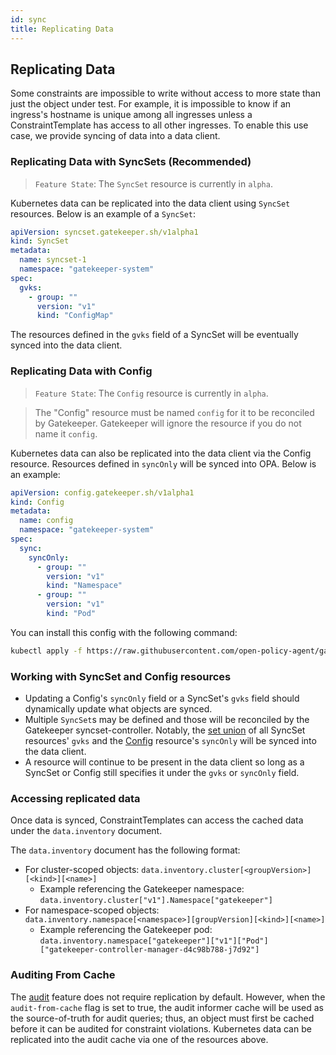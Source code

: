 ```yaml
---
id: sync
title: Replicating Data
---
```


## Replicating Data

Some constraints are impossible to write without access to more state than just the object under test. For example, it is impossible to know if an ingress's hostname is unique among all ingresses unless a ConstraintTemplate has access to all other ingresses. To enable this use case, we provide syncing of data into a data client.

### Replicating Data with SyncSets (Recommended)

> `Feature State`: The `SyncSet` resource is currently in `alpha`.

Kubernetes data can be replicated into the data client using `SyncSet` resources. Below is an example of a `SyncSet`:

```yaml
apiVersion: syncset.gatekeeper.sh/v1alpha1
kind: SyncSet
metadata:
  name: syncset-1
  namespace: "gatekeeper-system"
spec:
  gvks:
    - group: ""
      version: "v1"
      kind: "ConfigMap"
```

The resources defined in the `gvks` field of a SyncSet will be eventually synced into the data client.

### Replicating Data with Config

> `Feature State`: The `Config` resource is currently in `alpha`.

> The "Config" resource must be named `config` for it to be reconciled by Gatekeeper. Gatekeeper will ignore the resource if you do not name it `config`.

Kubernetes data can also be replicated into the data client via the Config resource. Resources defined in `syncOnly` will be synced into OPA. Below is an example:

```yaml
apiVersion: config.gatekeeper.sh/v1alpha1
kind: Config
metadata:
  name: config
  namespace: "gatekeeper-system"
spec:
  sync:
    syncOnly:
      - group: ""
        version: "v1"
        kind: "Namespace"
      - group: ""
        version: "v1"
        kind: "Pod"
```

You can install this config with the following command:

```sh
kubectl apply -f https://raw.githubusercontent.com/open-policy-agent/gatekeeper/master/demo/basic/sync.yaml
```

### Working with SyncSet and Config resources

* Updating a Config's `syncOnly` field or a SyncSet's `gvks` field should dynamically update what objects are synced.
* Multiple `SyncSet`s may be defined and those will be reconciled by the Gatekeeper syncset-controller. Notably, the [set union](https://en.wikipedia.org/wiki/Union_(set_theory)) of all SyncSet resources' `gvks` and the [Config](sync#replicating-data-with-config) resource's `syncOnly` will be synced into the data client.
* A resource will continue to be present in the data client so long as a SyncSet or Config still specifies it under the `gvks` or `syncOnly` field.

### Accessing replicated data

Once data is synced, ConstraintTemplates can access the cached data under the `data.inventory` document.

The `data.inventory` document has the following format:
  * For cluster-scoped objects: `data.inventory.cluster[<groupVersion>][<kind>][<name>]`
     * Example referencing the Gatekeeper namespace: `data.inventory.cluster["v1"].Namespace["gatekeeper"]`
  * For namespace-scoped objects: `data.inventory.namespace[<namespace>][groupVersion][<kind>][<name>]`
     * Example referencing the Gatekeeper pod: `data.inventory.namespace["gatekeeper"]["v1"]["Pod"]["gatekeeper-controller-manager-d4c98b788-j7d92"]`

### Auditing From Cache

The [audit](audit.md) feature does not require replication by default. However, when the ``audit-from-cache`` flag is set to true, the audit informer cache will be used as the source-of-truth for audit queries; thus, an object must first be cached before it can be audited for constraint violations. Kubernetes data can be replicated into the audit cache via one of the resources above.